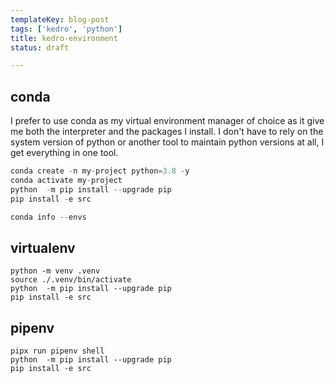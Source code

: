 ```yaml
---
templateKey: blog-post
tags: ['kedro', 'python']
title: kedro-environment
status: draft

---
```


## conda

I prefer to use conda as my virtual environment manager of choice as it give me
both the interpreter and the packages I install.  I don't have to rely on the
system version of python or another tool to maintain python versions at all, I
get everything in one tool.

``` python
conda create -n my-project python=3.8 -y
conda activate my-project
python  -m pip install --upgrade pip
pip install -e src
```

``` python
conda info --envs
```

## virtualenv

```
python -m venv .venv
source ./.venv/bin/activate
python  -m pip install --upgrade pip
pip install -e src
```

## pipenv

```
pipx run pipenv shell
python  -m pip install --upgrade pip
pip install -e src
```
